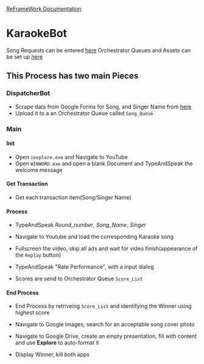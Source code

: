 
[ReFrameWork Documentation](https://github.com/UiPath/ReFrameWork/blob/master/Documentation/REFramework%20documentation.pdf)

# KaraokeBot

Song Requests can be entered [here](https://forms.gle/KGRwkUqnQywJEXmi9)
Orchestrator Queues and Assets can be set up [here](http://platform.uipath.com/)

## This Process has two main Pieces

### DispatcherBot
- Scrape data from Google Forms for Song, and Singer Name from [here](https://docs.google.com/forms/d/1a07MoJb2u9udNp5TFb_uP-d0ocRSelcYF0muXCBiKSM/edit#responses)
- Upload it to a an Orchestrator Queue called `Song_Queue`


### Main

#### Init

- Open `iexplore.exe` and Navigate to YouTube
- Open `WINWORD.exe` and open a blank Document and TypeAndSpeak the welcome message

#### Get Transaction
- Get each transaction item(Song/Singer Name)

#### Process
- TypeAndSpeak *Round_number*, *Song_Name*, *Singer*
- Navigate to Youtube and load the corresponding Karaoke song
- Fullscreen the video, skip all ads and wait for video finish(appearance of the `Replay` button)

- TypeAndSpeak "Rate Performance", with a input dialog
- Scores are send to Orchestrator Queue `Score_List`

#### End Process

- End Process by retriveing `Score_List` and identifying the Winner using highest score
- Navigate to Google Images, search for an acceptable song cover photo
- Navigate to Google Drive, create an empty presentation, fill with content and use **Explore** to auto-format it

- Display Winner, kill both apps
